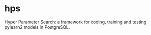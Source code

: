 hps
===

Hyper Parameter Search: a framework for coding, training and testing pylearn2 models in PostgreSQL.

